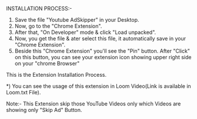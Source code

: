 INSTALLATION PROCESS:-

1) Save the file "Youtube AdSkipper" in your Desktop.
2) Now, go to the "Chrome Extension".
3) After that, "On Developer" mode & click "Load unpacked".
4) Now, you get the file & ater select this file, it automatically save in your "Chrome Extension".
5) Beside this "Chrome Extension" you'll see the "Pin" button. After "Click" on this button, you can see your extension icon showing upper right side on your "chrome Browser"

This is the Extension Installation Process.

*) You can see the usage of this extension in Loom Video(Link is available in Loom.txt File).

Note:- This Extension skip those YouTube Videos only which Videos are showing only "Skip Ad" Button.